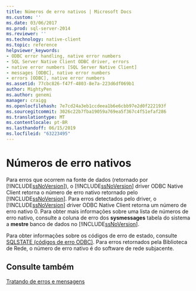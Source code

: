 ```yaml
---
title: Números de erro nativos | Microsoft Docs
ms.custom: ''
ms.date: 03/06/2017
ms.prod: sql-server-2014
ms.reviewer: ''
ms.technology: native-client
ms.topic: reference
helpviewer_keywords:
- ODBC error handling, native error numbers
- SQL Server Native Client ODBC driver, errors
- native error numbers [SQL Server Native Client]
- messages [ODBC], native error numbers
- errors [ODBC], native error numbers
ms.assetid: 77cbc826-f47f-4803-8e7a-223d6df069b1
author: MightyPen
ms.author: genemi
manager: craigg
ms.openlocfilehash: 7e7cd24a3eb1ccdeea1b6e6cbb97e2d0f222193f
ms.sourcegitcommit: 3026c22b7fba19059a769ea5f367c4f51efaf286
ms.translationtype: MT
ms.contentlocale: pt-BR
ms.lasthandoff: 06/15/2019
ms.locfileid: "63223495"
---
```

# <a name="native-error-numbers"></a>Números de erro nativos
  Para erros que ocorrem na fonte de dados (retornado por [!INCLUDE[ssNoVersion](../../includes/ssnoversion-md.md)]), o [!INCLUDE[ssNoVersion](../../includes/ssnoversion-md.md)] driver ODBC Native Client retorna o número de erro nativo retornado pelo [!INCLUDE[ssNoVersion](../../includes/ssnoversion-md.md)]. Para erros detectados pelo driver, o [!INCLUDE[ssNoVersion](../../includes/ssnoversion-md.md)] driver ODBC Native Client retorna um número de erro nativo 0. Para obter mais informações sobre uma lista de números de erro nativo, consulte a coluna de erro dos **sysmessages** tabela do sistema a **mestre** banco de dados no [!INCLUDE[ssNoVersion](../../includes/ssnoversion-md.md)].  
  
 Para obter informações sobre os códigos de erro de estado, consulte [SQLSTATE &#40;códigos de erro ODBC&#41;](sqlstate-odbc-error-codes.md). Para erros retornados pela Biblioteca de Rede, o número de erro nativo é do software de rede subjacente.  
  
## <a name="see-also"></a>Consulte também  
 [Tratando de erros e mensagens](handling-errors-and-messages.md)  
  
  
